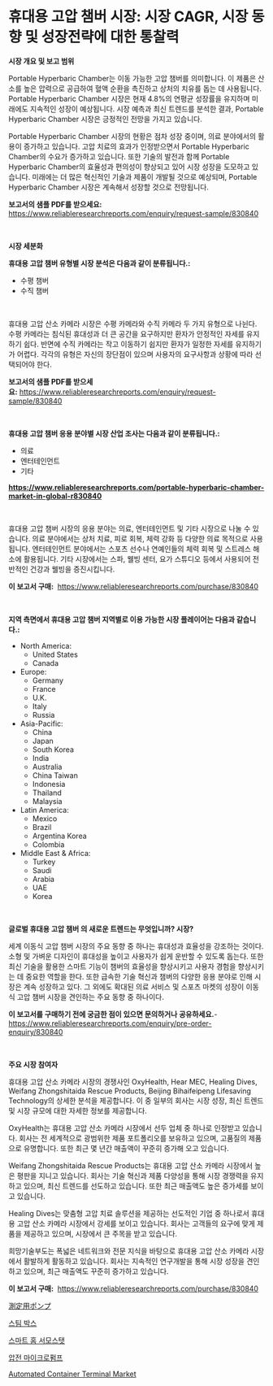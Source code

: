 <p><h1>휴대용 고압 챔버 시장: 시장 CAGR, 시장 동향 및 성장전략에 대한 통찰력</h1></p><p><strong>시장 개요 및 보고 범위</strong></p>
<p><p>Portable Hyperbaric Chamber는 이동 가능한 고압 챔버를 의미합니다. 이 제품은 산소를 높은 압력으로 공급하여 혈액 순환을 촉진하고 상처의 치유를 돕는 데 사용됩니다. Portable Hyperbaric Chamber 시장은 현재 4.8%의 연평균 성장률을 유지하며 미래에도 지속적인 성장이 예상됩니다. 시장 예측과 최신 트렌드를 분석한 결과, Portable Hyperbaric Chamber 시장은 긍정적인 전망을 가지고 있습니다.</p><p>Portable Hyperbaric Chamber 시장의 현황은 점차 성장 중이며, 의료 분야에서의 활용이 증가하고 있습니다. 고압 치료의 효과가 인정받으면서 Portable Hyperbaric Chamber의 수요가 증가하고 있습니다. 또한 기술의 발전과 함께 Portable Hyperbaric Chamber의 효율성과 편의성이 향상되고 있어 시장 성장을 도모하고 있습니다. 미래에는 더 많은 혁신적인 기술과 제품이 개발될 것으로 예상되며, Portable Hyperbaric Chamber 시장은 계속해서 성장할 것으로 전망됩니다.</p></p>
<p><strong>보고서의 샘플 PDF를 받으세요:</strong> <a href="https://www.reliableresearchreports.com/enquiry/request-sample/830840">https://www.reliableresearchreports.com/enquiry/request-sample/830840</a></p>
<p>&nbsp;</p>
<p><strong>시장 세분화</strong></p>
<p><strong>휴대용 고압 챔버 유형별 시장 분석은 다음과 같이 분류됩니다.:</strong></p>
<p><ul><li>수평 챔버</li><li>수직 챔버</li></ul></p>
<p>&nbsp;</p>
<p><p>휴대용 고압 산소 카메라 시장은 수평 카메라와 수직 카메라 두 가지 유형으로 나뉜다. 수평 카메라는 침식된 휴대성과 더 큰 공간을 요구하지만 환자가 안정적인 자세를 유지하기 쉽다. 반면에 수직 카메라는 작고 이동하기 쉽지만 환자가 일정한 자세를 유지하기가 어렵다. 각각의 유형은 자신의 장단점이 있으며 사용자의 요구사항과 상황에 따라 선택되어야 한다.</p></p>
<p><strong>보고서의 샘플 PDF를 받으세요:</strong>&nbsp;<a href="https://www.reliableresearchreports.com/enquiry/request-sample/830840">https://www.reliableresearchreports.com/enquiry/request-sample/830840</a></p>
<p>&nbsp;</p>
<p><strong> 휴대용 고압 챔버 응용 분야별 시장 산업 조사는 다음과 같이 분류됩니다.:</strong></p>
<p><ul><li>의료</li><li>엔터테인먼트</li><li>기타</li></ul></p>
<p><strong><a href="https://www.reliableresearchreports.com/portable-hyperbaric-chamber-market-in-global-r830840">https://www.reliableresearchreports.com/portable-hyperbaric-chamber-market-in-global-r830840</a></strong></p>
<p>&nbsp;</p>
<p><p>휴대용 고압 챔버 시장의 응용 분야는 의료, 엔터테인먼트 및 기타 시장으로 나눌 수 있습니다. 의료 분야에서는 상처 치료, 피로 회복, 체력 강화 등 다양한 의료 목적으로 사용됩니다. 엔터테인먼트 분야에서는 스포츠 선수나 연예인들의 체력 회복 및 스트레스 해소에 활용됩니다. 기타 시장에서는 스파, 웰빙 센터, 요가 스튜디오 등에서 사용되어 전반적인 건강과 웰빙을 증진시킵니다.</p></p>
<p><strong>이 보고서 구매:</strong>&nbsp; <a href="https://www.reliableresearchreports.com/purchase/830840">https://www.reliableresearchreports.com/purchase/830840</a></p>
<p>&nbsp;</p>
<p><strong>지역 측면에서 휴대용 고압 챔버 지역별로 이용 가능한 시장 플레이어는 다음과 같습니다.:</strong></p>
<p><ul>
    <li>
        North America:
        <ul>
            <li>United States</li>
            <li>Canada</li>
        </ul>
    </li>
    <li>
        Europe:
        <ul>
            <li>Germany</li>
            <li>France</li>
            <li>U.K.</li>
            <li>Italy</li>
            <li>Russia</li>
        </ul>
    </li>
    <li>
        Asia-Pacific:
        <ul>
            <li>China</li>
            <li>Japan</li>
            <li>South Korea</li>
            <li>India</li>
            <li>Australia</li>
            <li>China Taiwan</li>
            <li>Indonesia</li>
            <li>Thailand</li>
            <li>Malaysia</li>
        </ul>
    </li>
    <li>
        Latin America:
        <ul>
            <li>Mexico</li>
            <li>Brazil</li>
            <li>Argentina Korea</li>
            <li>Colombia</li>
        </ul>
    </li>
    <li>
        Middle East & Africa:
        <ul>
            <li>Turkey</li>
            <li>Saudi</li>
            <li>Arabia</li>
            <li>UAE</li>
            <li>Korea</li>
        </ul>
    </li>
    </ul></p>
<p>&nbsp;</p>
<p><strong>글로벌 휴대용 고압 챔버 의 새로운 트렌드는 무엇입니까? 시장?</strong></p>
<p><p>세계 이동식 고압 챔버 시장의 주요 동향 중 하나는 휴대성과 효율성을 강조하는 것이다. 소형 및 가벼운 디자인이 휴대성을 높이고 사용자가 쉽게 운반할 수 있도록 돕는다. 또한 최신 기술을 활용한 스마트 기능이 챔버의 효율성을 향상시키고 사용자 경험을 향상시키는 데 중요한 역할을 한다. 또한 급속한 기술 혁신과 챔버의 다양한 응용 분야로 인해 시장은 계속 성장하고 있다. 그 외에도 확대된 의료 서비스 및 스포츠 마켓의 성장이 이동식 고압 챔버 시장을 견인하는 주요 동향 중 하나이다.</p></p>
<p><strong>이 보고서를 구매하기 전에 궁금한 점이 있으면 문의하거나 공유하세요.</strong>- <a href="https://www.reliableresearchreports.com/enquiry/pre-order-enquiry/830840">https://www.reliableresearchreports.com/enquiry/pre-order-enquiry/830840</a></p>
<p>&nbsp;</p>
<p><strong>주요 시장 참여자</strong></p>
<p><p>휴대용 고압 산소 카메라 시장의 경쟁사인 OxyHealth, Hear MEC, Healing Dives, Weifang Zhongshitaida Rescue Products, Beijing Bihaifeipeng Lifesaving Technology의 상세한 분석을 제공합니다. 이 중 일부의 회사는 시장 성장, 최신 트렌드 및 시장 규모에 대한 자세한 정보를 제공합니다.</p><p>OxyHealth는 휴대용 고압 산소 카메라 시장에서 선두 업체 중 하나로 인정받고 있습니다. 회사는 전 세계적으로 광범위한 제품 포트폴리오를 보유하고 있으며, 고품질의 제품으로 유명합니다. 또한 최근 몇 년간 매출액이 꾸준히 증가해 오고 있습니다.</p><p>Weifang Zhongshitaida Rescue Products는 휴대용 고압 산소 카메라 시장에서 높은 평판을 지니고 있습니다. 회사는 기술 혁신과 제품 다양성을 통해 시장 경쟁력을 유지하고 있으며, 최신 트렌드를 선도하고 있습니다. 또한 최근 매출액도 높은 증가세를 보이고 있습니다.</p><p>Healing Dives는 맞춤형 고압 치료 솔루션을 제공하는 선도적인 기업 중 하나로서 휴대용 고압 산소 카메라 시장에서 강세를 보이고 있습니다. 회사는 고객들의 요구에 맞게 제품을 제공하고 있으며, 시장에서 큰 주목을 받고 있습니다.</p><p>희망기술부도는 폭넓은 네트워크와 전문 지식을 바탕으로 휴대용 고압 산소 카메라 시장에서 활발하게 활동하고 있습니다. 회사는 지속적인 연구개발을 통해 시장 성장을 견인하고 있으며, 최근 매출액도 꾸준히 증가하고 있습니다.</p></p>
<p><strong>이 보고서 구매:</strong>&nbsp;&nbsp;<a href="https://www.reliableresearchreports.com/purchase/830840">https://www.reliableresearchreports.com/purchase/830840</a></p>
<p><p><a href="https://medium.com/@slbola/%E8%A8%88%E9%87%8F%E3%83%9D%E3%83%B3%E3%83%97%E5%B8%82%E5%A0%B4%E3%81%AF2031%E5%B9%B4%E3%81%BE%E3%81%A7%E3%81%AE%E5%B8%82%E5%A0%B4%E3%82%B7%E3%82%A7%E3%82%A2-%E3%82%B5%E3%82%A4%E3%82%BA-%E3%81%8A%E3%82%88%E3%81%B3%E4%BA%88%E6%B8%AC%E3%82%92%E9%87%8D%E7%82%B9%E7%9A%84%E3%81%AB%E5%8F%96%E3%82%8A%E7%B5%84%E3%82%93%E3%81%A7%E3%81%84%E3%81%BE%E3%81%99-4efab0e188c3">測定用ポンプ</a></p><p><a href="https://github.com/plelbej847484502/Market-Research-Report-List-1/blob/main/392513824389.md">스팀 박스</a></p><p><a href="https://medium.com/@leatharoan20231/%EC%8A%A4%EB%A7%88%ED%8A%B8-%ED%99%88-%EC%98%A8%EB%8F%84-%EC%A1%B0%EC%A0%88%EA%B8%B0-%EC%8B%9C%EC%9E%A5-%EC%A0%90%EC%9C%A0%EC%9C%A8-%EB%B3%80%ED%99%94-%EB%B0%8F-%EC%8B%9C%EC%9E%A5-%EC%84%B1%EC%9E%A5-%EB%8F%99%ED%96%A5-2024-2031-c7331c51b7d0">스마트 홈 서모스탯</a></p><p><a href="https://medium.com/@everettilkinson56562023/%ED%94%BC%EC%A1%B0%EC%A0%84-%EB%A7%88%EC%9D%B4%ED%81%AC%EB%A1%9C-%ED%8E%8C%ED%94%84-%EC%8B%9C%EC%9E%A5-%EB%8F%99%ED%96%A5-%EB%B0%8F-%EC%8B%9C%EC%9E%A5-%EB%B6%84%EC%84%9D%EC%9D%80-2024-2031%EB%85%84%EC%9D%84-%EC%98%88%EC%B8%A1%ED%95%A9%EB%8B%88%EB%8B%A4-d9db2b4c431f">압전 마이크로펌프</a></p><p><a href="https://github.com/WillieWoodard/Market-Research-Report-List-4/blob/main/automated-container-terminal-market.md">Automated Container Terminal Market</a></p></p>